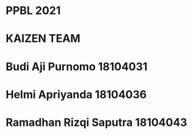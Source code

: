 # PPBL 2021
# KAIZEN TEAM
# Budi Aji Purnomo 18104031
# Helmi Apriyanda 18104036
# Ramadhan Rizqi Saputra 18104043
